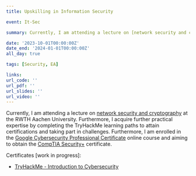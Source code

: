 ```yaml
---
title: Upskilling in Information Security

event: It-Sec

summary: Currently, I am attending a lecture on [network security and cryptography](https://online.rwth-aachen.de/RWTHonline/ee/ui/ca2/app/desktop/#/slc.tm.cp/student/courses/483913?$ctx=design=ca;lang=en&$scrollTo=toc_overview) at the RWTH Aachen University. Furthermore, I acquire further practical expertise by completing the TryHackMe learning paths to attain certifications and taking part in challenges. Furthermore, I am enrolled in the [Google Cybersecurity Professional Certificate](https://www.coursera.org/enroll/google-cybersecurity/paidmedia) online course and aiming to obtain the [CompTIA Security+](https://www.comptia.org/certifications/security) certificate. See more...

date: '2023-10-01T00:00:00Z'
date_end: '2024-01-01T00:00:00Z'
all_day: true

tags: [Security, EA]

links:
url_code: ''
url_pdf: ''
url_slides: ''
url_video: ''
---
```


Currently, I am attending a lecture on [network security and cryptography](https://online.rwth-aachen.de/RWTHonline/ee/ui/ca2/app/desktop/#/slc.tm.cp/student/courses/483913?$ctx=design=ca;lang=en&$scrollTo=toc_overview) at the RWTH Aachen University. Furthermore, I acquire further practical expertise by completing the TryHackMe learning paths to attain certifications and taking part in challenges. Furthermore, I am enrolled in the [Google Cybersecurity Professional Certificate](https://www.coursera.org/enroll/google-cybersecurity/paidmedia) online course and aiming to obtain the [CompTIA Security+](https://www.comptia.org/certifications/security) certificate.

Certificates [work in progress]:
- [TryHackMe - Introduction to Cybersecurity](/uploads/THM-B8W6MHUBRP-intro.pdf)